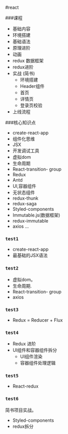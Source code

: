 #react

###课程
- 基础内容
- 环境搭建
- 基础语法
- 原理进阶
- 动画
- redux 数据框架
- redux进阶
- 实战 (简书)
  - 环境搭建
  - Header组件
  - 首页
  - 详情页
  - 登录页校验
- 上线流程

###核心知识点
- create-react-app
- 组件化思维
- JSX
- 开发调试工具
- 虚拟dom
- 生命周期
- React-transition- group
- Redux
- Antd
- UI,容器组件
- 无状态组件
- redux-thunk
- redux-saga
- Styled-components
- Immutable.js(数据框架)
- redux-immutable
- axios ...

###  `test1`
- create-react-app
- 最基础的JSX语法
###  `test2`
- 虚拟dom。
- 生命周期.
- React-transition- group
- axios
###  `test3`
- Redux = Reducer + Flux

###  `test4`
- Redux 进阶
- UI组件和容器组件拆分
  - UI组件渲染
  - 容器组件处理逻辑
  
### `test5`
- React-redux  

### `test6`
简书项目实战。
- Styled-components
- redux拆分